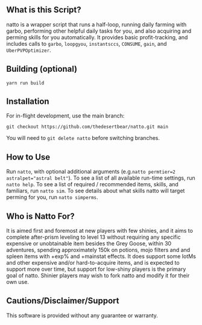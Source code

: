 ## What is this Script?

natto is a wrapper script that runs a half-loop, running daily farming with garbo, performing other helpful daily tasks for you, and also acquiring and perming skills for you automatically. It provides basic profit-tracking, and includes calls to `garbo`, `loopgyou`, `instantsccs`, `CONSUME`, `gain`, and `UberPVPOptimizer`.

## Building (optional)

```text
yarn run build
```

## Installation


For in-flight development, use the main branch:

```text
git checkout https://github.com/thedesertbear/natto.git main
```

You will need to `git delete natto` before switching branches.

## How to Use

Run `natto`, with optional additional arguments (e.g.`natto permtier=2 astralpet="astral belt"`). To see a list of all available run-time settings, run `natto help`. To see a list of required / recommended items, skills, and familiars, run `natto sim`. To see details about what skills natto will target perming for you, run `natto simperms`.

## Who is Natto For?

It is aimed first and foremost at new players with few shinies, and it aims to complete after-prism leveling to level 13 without requiring any specific expensive or unobtainable item besides the Grey Goose, within 30 adventures, spending approximately 150k on potions, mojo filters and and spleen items with +exp% and +mainstat effects. It does support some IotMs and other expensive and/or hard-to-acquire items, and is expected to support more over time, but support for low-shiny players is the primary goal of natto. Shinier players may wish to fork natto and modify it for their own use.

## Cautions/Disclaimer/Support

This software is provided without any guarantee or warranty.
